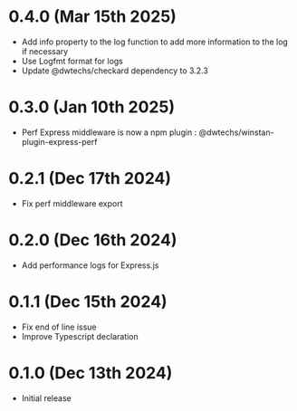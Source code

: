 # 0.4.0 (Mar 15th 2025)

- Add info property to the log function to add more information to the log if necessary
- Use Logfmt format for logs
- Update @dwtechs/checkard dependency to 3.2.3 


# 0.3.0 (Jan 10th 2025)

- Perf Express middleware is now a npm plugin : @dwtechs/winstan-plugin-express-perf 


# 0.2.1 (Dec 17th 2024)

- Fix perf middleware export


# 0.2.0 (Dec 16th 2024)

- Add performance logs for Express.js


# 0.1.1 (Dec 15th 2024)

- Fix end of line issue
- Improve Typescript declaration


# 0.1.0 (Dec 13th 2024)

- Initial release
